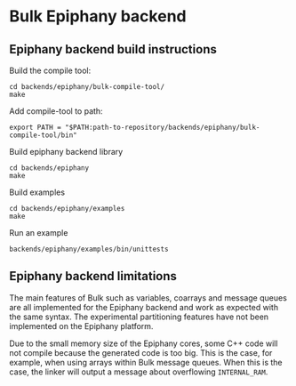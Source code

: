 # Bulk Epiphany backend

## Epiphany backend build instructions

Build the compile tool:

    cd backends/epiphany/bulk-compile-tool/
    make

Add compile-tool to path:

    export PATH = "$PATH:path-to-repository/backends/epiphany/bulk-compile-tool/bin"

Build epiphany backend library

    cd backends/epiphany
    make

Build examples

    cd backends/epiphany/examples
    make

Run an example

    backends/epiphany/examples/bin/unittests


## Epiphany backend limitations

The main features of Bulk such as variables, coarrays and message queues are all implemented for the Epiphany backend and work as expected with the same syntax. The experimental partitioning features have not been implemented on the Epiphany platform.

Due to the small memory size of the Epiphany cores, some C++ code will not compile because the generated code is too big. This is the case, for example, when using arrays within Bulk message queues. When this is the case, the linker will output a message about overflowing `INTERNAL_RAM`.

